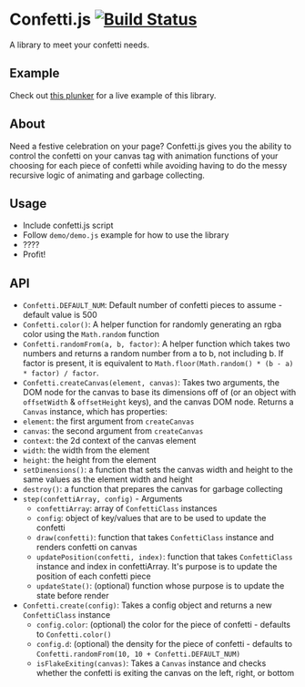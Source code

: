 # Confetti.js [![Build Status](https://travis-ci.org/wesleycho/confetti.js.svg?branch=master)](https://travis-ci.org/wesleycho/confetti.js)

A library to meet your confetti needs.

## Example

Check out [this plunker](http://plnkr.co/edit/JeFlnHmj6gjo4NG3Do75?p=preview) for a live example of this library.

## About

Need a festive celebration on your page?  Confetti.js gives you the ability to control the confetti on your canvas tag with animation functions of your choosing for each piece of confetti while avoiding having to do the messy recursive logic of animating and garbage collecting.

## Usage

-  Include confetti.js script
-  Follow `demo/demo.js` example for how to use the library
-  ????
-  Profit!

## API

-  `Confetti.DEFAULT_NUM`: Default number of confetti pieces to assume - default value is 500
-  `Confetti.color()`: A helper function for randomly generating an rgba color using the `Math.random` function
-  `Confetti.randomFrom(a, b, factor)`: A helper function which takes two numbers and returns a random number from a to b, not including b.  If factor is present, it is equivalent to `Math.floor(Math.random() * (b - a) * factor) / factor`.
-  `Confetti.createCanvas(element, canvas)`:
  Takes two arguments, the DOM node for the canvas to base its dimensions off of (or an object with `offsetWidth` & `offsetHeight` keys), and the canvas DOM node.
  Returns a `Canvas` instance, which has properties:
  -  `element`: the first argument from `createCanvas`
  -  `canvas`: the second argument from `createCanvas`
  -  `context`: the 2d context of the canvas element
  -  `width`: the width from the element
  -  `height`: the height from the element
  -  `setDimensions()`: a function that sets the canvas width and height to the same values as the element width and height
  -  `destroy()`: a function that prepares the canvas for garbage collecting
  -  `step(confettiArray, config)`
    -  Arguments
      -  `confettiArray`: array of `ConfettiClass` instances
      -  `config`: object of key/values that are to be used to update the confetti
        -  `draw(confetti)`: function that takes `ConfettiClass` instance and renders confetti on canvas
        -  `updatePosition(confetti, index)`: function that takes `ConfettiClass` instance and index in confettiArray.  It's purpose is to update the position of each confetti piece
        -  `updateState()`: (optional) function whose purpose is to update the state before render
- `Confetti.create(config)`: Takes a config object and returns a new `ConfettiClass` instance
  -  `config.color`: (optional) the color for the piece of confetti - defaults to `Confetti.color()`
  -  `config.d`: (optional) the density for the piece of confetti - defaults to `Confetti.randomFrom(10, 10 + Confetti.DEFAULT_NUM)`
  -  `isFlakeExiting(canvas)`: Takes a `Canvas` instance and checks whether the confetti is exiting the canvas on the left, right, or bottom

